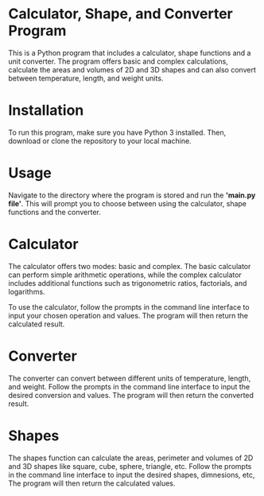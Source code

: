 # Calculator, Shape, and Converter Program
This is a Python program that includes a calculator, shape functions and a unit converter. The program offers basic and complex calculations, calculate the areas and volumes of 2D and 3D shapes and can also convert between temperature, length, and weight units.

# Installation
To run this program, make sure you have Python 3 installed. Then, download or clone the repository to your local machine.

# Usage
Navigate to the directory where the program is stored and run the **'main.py file'**. This will prompt you to choose between using the calculator, shape functions and the converter.

# Calculator
The calculator offers two modes: basic and complex. The basic calculator can perform simple arithmetic operations, while the complex calculator includes additional functions such as trigonometric ratios, factorials, and logarithms.

To use the calculator, follow the prompts in the command line interface to input your chosen operation and values. The program will then return the calculated result.

# Converter
The converter can convert between different units of temperature, length, and weight. Follow the prompts in the command line interface to input the desired conversion and values. The program will then return the converted result.

# Shapes
The shapes function can calculate the areas, perimeter and volumes of 2D and 3D shapes like square, cube, sphere, triangle, etc. Follow the prompts in the command line interface to input the desired shapes, dimnesions, etc, The program will then return the calculated values.

